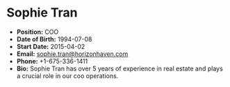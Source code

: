 # Sophie Tran

- **Position:** COO  
- **Date of Birth:** 1994-07-08  
- **Start Date:** 2015-04-02  
- **Email:** sophie.tran@horizonhaven.com  
- **Phone:** +1-675-336-1411  
- **Bio:** Sophie Tran has over 5 years of experience in real estate and plays a crucial role in our coo operations.